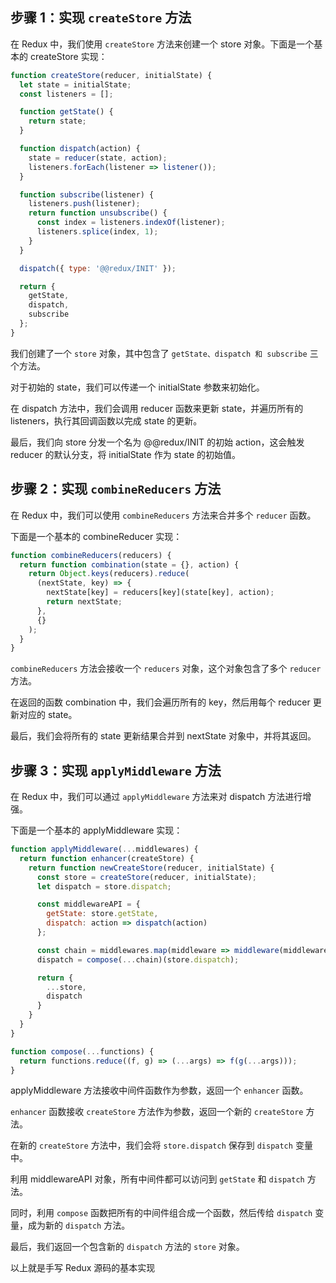 
## 步骤 1：实现 `createStore` 方法
在 Redux 中，我们使用 `createStore` 方法来创建一个 store 对象。下面是一个基本的 createStore 实现：
```js
function createStore(reducer, initialState) {
  let state = initialState;
  const listeners = [];

  function getState() {
    return state;
  }

  function dispatch(action) {
    state = reducer(state, action);
    listeners.forEach(listener => listener());
  }

  function subscribe(listener) {
    listeners.push(listener);
    return function unsubscribe() {
      const index = listeners.indexOf(listener);
      listeners.splice(index, 1);
    }
  }

  dispatch({ type: '@@redux/INIT' });

  return {
    getState,
    dispatch,
    subscribe
  };
}
```

我们创建了一个 `store` 对象，其中包含了 `getState、dispatch 和 subscribe` 三个方法。

对于初始的 state，我们可以传递一个 initialState 参数来初始化。

在 dispatch 方法中，我们会调用 reducer 函数来更新 state，并遍历所有的 listeners，执行其回调函数以完成 state 的更新。

最后，我们向 store 分发一个名为 @@redux/INIT 的初始 action，这会触发 reducer 的默认分支，将 initialState 作为 state 的初始值。

## 步骤 2：实现 `combineReducers` 方法

在 Redux 中，我们可以使用 `combineReducers` 方法来合并多个 `reducer` 函数。

下面是一个基本的 combineReducer 实现：
```js
function combineReducers(reducers) {
  return function combination(state = {}, action) {
    return Object.keys(reducers).reduce(
      (nextState, key) => {
        nextState[key] = reducers[key](state[key], action);
        return nextState;
      },
      {}
    );
  }
}
```
`combineReducers` 方法会接收一个 `reducers` 对象，这个对象包含了多个 `reducer` 方法。 

在返回的函数 combination 中，我们会遍历所有的 key，然后用每个 reducer 更新对应的 state。

最后，我们会将所有的 state 更新结果合并到 nextState 对象中，并将其返回。

## 步骤 3：实现 `applyMiddleware` 方法

在 Redux 中，我们可以通过 `applyMiddleware` 方法来对 dispatch 方法进行增强。

下面是一个基本的 applyMiddleware 实现：
```js
function applyMiddleware(...middlewares) {
  return function enhancer(createStore) {
    return function newCreateStore(reducer, initialState) {
      const store = createStore(reducer, initialState);
      let dispatch = store.dispatch;

      const middlewareAPI = {
        getState: store.getState,
        dispatch: action => dispatch(action)
      };

      const chain = middlewares.map(middleware => middleware(middlewareAPI));
      dispatch = compose(...chain)(store.dispatch);

      return {
        ...store,
        dispatch
      }
    }
  }
}

function compose(...functions) {
  return functions.reduce((f, g) => (...args) => f(g(...args)));
}
```

applyMiddleware 方法接收中间件函数作为参数，返回一个 `enhancer` 函数。

`enhancer` 函数接收 `createStore` 方法作为参数，返回一个新的 `createStore` 方法。

在新的 `createStore` 方法中，我们会将 `store.dispatch` 保存到 `dispatch` 变量中。

利用 middlewareAPI 对象，所有中间件都可以访问到 `getState` 和 `dispatch` 方法。

同时，利用 `compose` 函数把所有的中间件组合成一个函数，然后传给 `dispatch` 变量，成为新的 `dispatch` 方法。

最后，我们返回一个包含新的 `dispatch` 方法的 `store` 对象。

以上就是手写 Redux 源码的基本实现